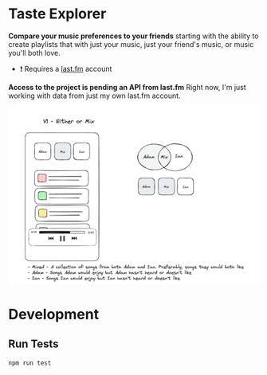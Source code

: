 # Taste Explorer

**Compare your music preferences to your friends** starting with the ability to create playlists that with just your music, just your friend's music, or music you'll both love.

- ❗ Requires a [last.fm](last.fm) account

**Access to the project is pending an API from last.fm**
Right now, I'm just working with data from just my own last.fm account.

![wireframe](./documentation/assets/wireframe.png)

# Development

## Run Tests

```sh
npm run test
```
